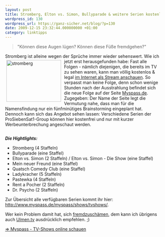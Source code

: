 ```yaml
---
layout: post
title: Stromberg, Elton vs. Simon, Bullyparade & weitere Serien kostenlos online schauen
wordpress_id: 130
wordpress_url: https://ganz-sicher.net/blog/?p=130
date: 2009-12-15 23:32:44.000000000 +01:00
category: linktipps
---
```



> "Können diese Augen lügen? Können diese Füße fremdgehen?"

Stromberg ist alleine wegen der Sprüche immer wieder sehenswert. <img class="borderimg" style="float:left; padding: 2px; margin: 2px;margin-right: 8px;" title="stromberg" src="{{site.url}}/wp-content/uploads/stromberg3.jpg" alt="stromberg" width="178" height="135" /> Wie ich jetzt erst herausgefunden habe: Fast alle Folgen - nämlich diejenigen, die bereits im TV zu sehen waren, kann man völlig kostenlos &amp; legal <a title="Stromberg kostenlos schauen" href="http://www.myspass.de/myspass/shows/tvshows/stromberg/" target="_blank">im Internet als Stream anschauen</a>. So verpasst man keine Folge, denn schon wenige Stunden nach der Ausstrahlung befindet sich die neue Folge auf der Seite <a href="http://www.myspass.de" target="_self">Myspass.de</a>. Zugegeben: Der Name der Seite legt die Vermutung nahe, dass man für die Namensfindung nur ein fünfminütiges Brainstorming eingeplant hat. Dennoch kann sich das Angebot sehen lassen: Verschiedene Serien der ProSiebenSat1-Group können hier kostenfrei und nur mit kurzer Werbeunterbrechung angeschaut werden.
<div id="clearer" style="clear:both;"></div>

<p style="text-align: left;"><em><strong>Die Hightlights:</strong></em></p>

<ul>
	<li>Stromberg (4 Staffeln)</li>
	<li>Bullyparade (eine Staffel)</li>
	<li>Elton vs. Simon (2 Staffeln) / Elton vs. Simon - Die Show (eine Staffel)</li>
	<li>Mein neuer Freund (eine Staffel)</li>
	<li>Quatsch Comedy Club (eine Staffel)</li>
	<li>Ladykracher (5 Staffeln)</li>
	<li>Pastewka (4 Staffeln)</li>
	<li>Rent a Pocher (2 Staffeln)</li>
	<li>Dr. Psycho (2 Staffeln)</li>
</ul>
Zur Übersicht alle verfügbaren Serien kommt ihr hier: <a title="Myspass - TV-Shows online schauen" href="http://www.myspass.de/myspass/shows/tvshows/" target="_blank">http://www.myspass.de/myspass/shows/tvshows/</a>.

Wer kein Problem damit hat, sich <a href="http://de.uncyclopedia.org/wiki/Scham#Fremdscham" target="_blank">fremdzuschämen</a>, dem kann ich übrigens auch <a href="http://www.myspass.de/myspass/ulmentv/" target="_blank">Ulmen.tv</a> ausdrücklich empfehlen. ;)

<a title="Myspass - TV-Shows online schauen" href="http://www.myspass.de/myspass/shows/tvshows/" target="_blank">=> Myspass - TV-Shows online schauen</a>


